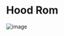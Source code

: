 # Hood Rom

![image](https://github.com/Starfyre42/HoodRom/assets/148658735/4caad09b-58c8-4f0a-bda3-cac27b4aaff7)
